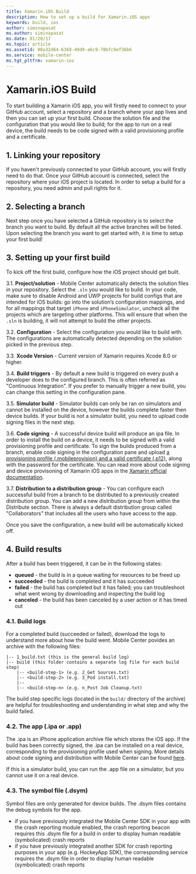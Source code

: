 ```yaml
---
title: Xamarin.iOS Build
description: How to set up a build for Xamarin.iOS apps
keywords: build, ios
author: siminapasat
ms.author: siminapasat
ms.date: 01/20/17
ms.topic: article
ms.assetid: 08a32d64-6369-49d9-a6c9-78bfc9ef36b6
ms.service: mobile-center
ms.tgt_pltfrm: xamarin-ios
---
```


# Xamarin.iOS Build

To start building a Xamarin iOS app, you will firstly need to connect to your GitHub account, select a repository and a branch where your app lives and then you can set up your first build. Choose the solution file and the configuration that you would like to build; for the app to run on a real device, the build needs to be code signed with a valid provisioning profile and a certificate.

## 1. Linking your repository
If you haven't previously connected to your GitHub account, you will firstly need to do that. Once your GitHub account is connected, select the repository where your iOS project is located. In order to setup a build for a repository, you need admin and pull rights for it.

## 2. Selecting a branch
Next step once you have selected a GitHub repository is to select the branch you want to build. By default all the active branches will be listed. Upon selecting the branch you want to get started with, it is time to setup your first build!

## 3. Setting up your first build
To kick off the first build, configure how the iOS project should get built.

3.1. **Project/solution** - Mobile Center automatically detects the solution files in your repository. Select the `.sln` you would like to build. In your code, make sure to disable Android and UWP projects for build configs that are intended for iOS builds: go into the solution’s configuration mappings, and for all mappings that target `iPhone` and `iPhoneSimulator`, uncheck all the projects which are targeting other platforms. This will ensure that when the `.sln` is building, it will not attempt to build the other projects.

3.2. **Configuration** - Select the configuration you would like to build with. The configurations are automatically detected depending on the solution picked in the previous step.

3.3. **Xcode Version** - Current version of Xamarin requires Xcode 8.0 or higher.

3.4. **Build triggers** - By default a new build is triggered on every push a developer does to the configured branch. This is often referred as "Continuous Integration". If you prefer to manually trigger a new build, you can change this setting in the configuration pane.

3.5. **Simulator build** - Simulator builds can only be ran on simulators and cannot be installed on the device, however the builds complete faster then device builds. If your build is not a simulator build, you need to upload code signing files in the next step.

3.6. **Code signing** - A successful device build will produce an ipa file. In order to install the build on a device, it needs to be signed with a valid provisioning profile and certificate. To sign the builds produced from a branch, enable code signing in the configuration pane and upload [a provisioning profile (.mobileprovision) and a valid certificate (.p12)](../code-signing/uploading-files.md), along with the password for the certificate. You can read more about code signing and device provisoning of Xamarin iOS apps in the [Xamarin official documentation](https://developer.xamarin.com/guides/ios/getting_started/installation/device_provisioning/).

3.7. **Distribution to a distribution group** - You can configure each successful build from a branch to be distributed to a previously created distribution group. You can add a new distribution group from within the Distribute section. There is always a default distribution group called "Collaborators" that includes all the users who have access to the app.

Once you save the configuration, a new build will be automatically kicked off.

## 4. Build results
After a build has been triggered, it can be in the following states:
* **queued** -  the build is in a queue waiting for resources to be freed up
* **succeeded** - the build is completed and it has succeeded
* **failed** - the build has completed but it has failed; you can troubleshoot what went wrong by downloading and inspecting the build log
* **canceled** - the build has been canceled by a user action or it has timed out

### 4.1. Build logs
For a completed build (succeeded or failed), download the logs to understand more about how the build went. Mobile Center povides an archive with the following files:
```
|-- 1_build.txt (this is the general build log)
|-- build (this folder contains a separate log file for each build step)
    |-- <build-step-1> (e.g. 2_Get Sources.txt)
    |-- <build-step-2> (e.g. 3_Pod install.txt)
    |--
    |-- <build-step-n> (e.g. n_Post Job Cleanup.txt)
```

The build step specific logs (located in the `build/` directory of the archive) are helpful for troubleshooting and understanding in what step and why the build failed.

### 4.2. The app (.ipa or .app)
The .ipa is an iPhone application archive file which stores the iOS app. If the build has been correctly signed, the .ipa can be installed on a real device, corresponding to the provisioning profile used when signing. More details about code signing and distribution with Mobile Center can be found [here](../code-signing/index.md).

If this is a simulator build, you can run the .app file on a simulator, but you cannot use it on a real device.

### 4.3. The symbol file (.dsym)
Symbol files are only generated for device builds.
The .dsym files contains the debug symbols for the app.
* if you have previously integrated the Mobile Center SDK in your app with the crash reporting module enabled, the crash reporting beacon requires this .dsym file for a build in order to display human readable (symbolicated) crash reports
* if you have previously integrated another SDK for crash reporting purposes in your app (e.g. HockeyApp SDK), the corresponding service requires the .dsym file in order to display human readable (symbolicated) crash reports
